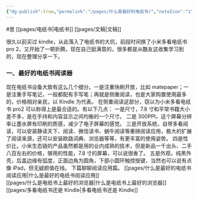 ```yaml
---
{"dg-publish":true,"permalink":"/pages/什么是最好的电纸书/","noteIcon":"1","created":"2023-04-06T14:21:19.069+08:00","updated":""}
---
```


#思 [[pages/电纸书\|电纸书]] [[pages/文稿\|文稿]]

很久以前买过 kindle，从此落入了电纸书的大坑，前段时间换了小米多看电纸书 pro 2，又开始了一顿折腾，现在自己挺满意的，很多都是从酷友这收集学习到的，现在整理分享一下。
### 一、最好的电纸书阅读器
现在电纸书设备大致有这么几个细分。一是注重快刷开放，比如 matepaper；一是注重手写笔记，一般都配有手写笔；再就是侧重阅读，也是大家购置使用最多的，价格相对亲民，以 Kindle 为代表。
在侧重阅读这部分，窃以为小米多看电纸书 pro2 可以称得上是最合适的。有以下几点：
一是尺寸，7.8 寸和平常书籍大小差不多，是在手持和内容显示之间均衡的一个尺寸。
二是 300PPI，这个屏幕分辨率让墨水屏有印刷的质感，减少了电子屏幕的感觉。
三是开放系统，自带多看阅读，可以安装静读天下、阅读、微信读书、蜗牛阅读等重磅阅读应用，极大的扩展了阅读来源，还可以安装欧路词典、浏览器等等，有更丰富的使用姿势。
四是性价比，小米生态链的产品虽然都是用的业内成熟的技术，但是新品一千出头、二手八百左右的价格，够用的性能，7.8 寸的屏幕，可以说很香了。
五是外观，纯黑外壳，后盖边缘有弧度，正面边角为圆角，下部小圆环触控按键，当然也可以说有点像 iPad，但无疑颜值在线。
下篇聊聊阅读应用篇。
[[pages/什么是最好的电纸书阅读应用\|什么是最好的电纸书阅读应用]]  
[[pages/什么是电纸书上最好的浏览器\|什么是电纸书上最好的浏览器]]  
[[pages/多看电纸书还是 Kindle\|多看电纸书还是 Kindle]]
